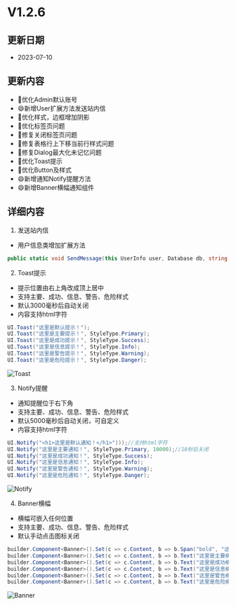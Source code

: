 # V1.2.6

## 更新日期

- 2023-07-10

## 更新内容

- 🔨优化Admin默认账号
- 😄新增User扩展方法发送站内信
- 🔨优化样式，边框增加阴影
- 🔨优化标签页问题
- 🐛修复关闭标签页问题
- 🐛修复表格行上下移当前行样式问题
- 🐛修复Dialog最大化未记忆问题
- 🔨优化Toast提示
- 🔨优化Button及样式
- 😄新增通知Notify提醒方法
- 😄新增Banner横幅通知组件

## 详细内容

1. 发送站内信

- 用户信息类增加扩展方法

```csharp
public static void SendMessage(this UserInfo user, Database db, string toUser, string level, string subject, string content, string filePath = null, string bizId = null);
```

2. Toast提示

- 提示位置由右上角改成顶上居中
- 支持主要、成功、信息、警告、危险样式
- 默认3000毫秒后自动关闭
- 内容支持html字符

```csharp
UI.Toast("这里是默认提示！");
UI.Toast("这里是主要提示！", StyleType.Primary);
UI.Toast("这里是成功提示！", StyleType.Success);
UI.Toast("这里是信息提示！", StyleType.Info);
UI.Toast("这里是警告提示！", StyleType.Warning);
UI.Toast("这里是危险提示！", StyleType.Danger);
```

![Toast](https://foruda.gitee.com/images/1688965498584507741/f8c3826c_14334.png "屏幕截图")

3. Notify提醒

- 通知提醒位于右下角
- 支持主要、成功、信息、警告、危险样式
- 默认5000毫秒后自动关闭，可自定义
- 内容支持html字符

```csharp
UI.Notify("<h1>这里是默认通知！</h1>")));//支持html字符
UI.Notify("这里是主要通知！", StyleType.Primary, 10000);//10秒后关闭
UI.Notify("这里是成功通知！", StyleType.Success);
UI.Notify("这里是信息通知！", StyleType.Info);
UI.Notify("这里是警告通知！", StyleType.Warning);
UI.Notify("这里是危险通知！", StyleType.Danger);
```

![Notify](https://foruda.gitee.com/images/1688965450241584876/4f9220a7_14334.png "屏幕截图")

4. Banner横幅

- 横幅可嵌入任何位置
- 支持主要、成功、信息、警告、危险样式
- 默认手动点击图标关闭

```csharp
builder.Component<Banner>().Set(c => c.Content, b => b.Span("bold", "这里是默认横幅通知！")).Build();
builder.Component<Banner>().Set(c => c.Content, b => b.Text("这里是主要横幅通知！")).Set(c => c.Style, StyleType.Primary).Build();
builder.Component<Banner>().Set(c => c.Content, b => b.Text("这里是成功横幅通知！")).Set(c => c.Style, StyleType.Success).Build();
builder.Component<Banner>().Set(c => c.Content, b => b.Text("这里是信息横幅通知！")).Set(c => c.Style, StyleType.Info).Build();
builder.Component<Banner>().Set(c => c.Content, b => b.Text("这里是警告横幅通知！")).Set(c => c.Style, StyleType.Warning).Build();
builder.Component<Banner>().Set(c => c.Content, b => b.Text("这里是危险横幅通知！")).Set(c => c.Style, StyleType.Danger).Build();
```

![Banner](https://foruda.gitee.com/images/1688965369967492219/644969fb_14334.png "屏幕截图")
